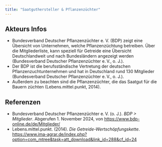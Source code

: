 ```yaml
---
title: "Saatguthersteller & Pflanzenzüchter"
---
```




## Akteurs Infos
- Bundesverband Deutscher Pflanzenzüchter e. V. (BDP) zeigt eine Übersicht von Unternehmen, welche Pflanzenzüchtung betreiben. Über die Mitgliederliste, kann speziell für Getreide eine Übersicht Deutschlandweit und nach Bundesländern angezeigt werden (Bundesverband Deutscher Pflanzenzüchter e. V., o. J.).
- Der BDP ist die berufsständische Vertretung der deutschen Pflanzenzuchtunternehmen und hat in Deutschland rund 130 Mitglieder (Bundesverband Deutscher Pflanzenzüchter e. V., o. J.).
- Außerdem zu beachten sind die Pflanzenzüchter, die das Saatgut für die Bauern züchten (Lebens.mittel.punkt, 2014). 


## Referenzen
- Bundesverband Deutscher Pflanzenzüchter e. V. (o. J.). *BDP > Mitglieder*. Abgerufen 1. November 2024, von <https://www.bdp-online.de/de/Mitglieder/>
- Lebens.mittel.punkt. (2014). *Die Getreide-Wertschöpfungskette*. <https://www.ima-agrar.de/index.php?option=com_mtree&task=att_download&link_id=288&cf_id=24>


